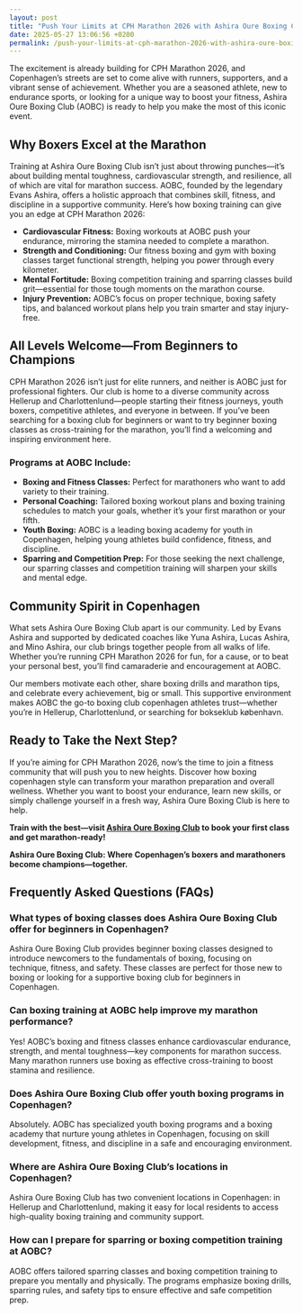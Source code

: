 ```yaml
---
layout: post
title: "Push Your Limits at CPH Marathon 2026 with Ashira Oure Boxing Club"
date: 2025-05-27 13:06:56 +0200
permalink: /push-your-limits-at-cph-marathon-2026-with-ashira-oure-boxing-club/
---
```

The excitement is already building for CPH Marathon 2026, and Copenhagen’s streets are set to come alive with runners, supporters, and a vibrant sense of achievement. Whether you are a seasoned athlete, new to endurance sports, or looking for a unique way to boost your fitness, Ashira Oure Boxing Club (AOBC) is ready to help you make the most of this iconic event.

## Why Boxers Excel at the Marathon

Training at Ashira Oure Boxing Club isn’t just about throwing punches—it’s about building mental toughness, cardiovascular strength, and resilience, all of which are vital for marathon success. AOBC, founded by the legendary Evans Ashira, offers a holistic approach that combines skill, fitness, and discipline in a supportive community. Here’s how boxing training can give you an edge at CPH Marathon 2026:

- **Cardiovascular Fitness:** Boxing workouts at AOBC push your endurance, mirroring the stamina needed to complete a marathon.
- **Strength and Conditioning:** Our fitness boxing and gym with boxing classes target functional strength, helping you power through every kilometer.
- **Mental Fortitude:** Boxing competition training and sparring classes build grit—essential for those tough moments on the marathon course.
- **Injury Prevention:** AOBC’s focus on proper technique, boxing safety tips, and balanced workout plans help you train smarter and stay injury-free.

## All Levels Welcome—From Beginners to Champions

CPH Marathon 2026 isn’t just for elite runners, and neither is AOBC just for professional fighters. Our club is home to a diverse community across Hellerup and Charlottenlund—people starting their fitness journeys, youth boxers, competitive athletes, and everyone in between. If you’ve been searching for a boxing club for beginners or want to try beginner boxing classes as cross-training for the marathon, you’ll find a welcoming and inspiring environment here.

### Programs at AOBC Include:

- **Boxing and Fitness Classes:** Perfect for marathoners who want to add variety to their training.
- **Personal Coaching:** Tailored boxing workout plans and boxing training schedules to match your goals, whether it’s your first marathon or your fifth.
- **Youth Boxing:** AOBC is a leading boxing academy for youth in Copenhagen, helping young athletes build confidence, fitness, and discipline.
- **Sparring and Competition Prep:** For those seeking the next challenge, our sparring classes and competition training will sharpen your skills and mental edge.

## Community Spirit in Copenhagen

What sets Ashira Oure Boxing Club apart is our community. Led by Evans Ashira and supported by dedicated coaches like Yuna Ashira, Lucas Ashira, and Mino Ashira, our club brings together people from all walks of life. Whether you’re running CPH Marathon 2026 for fun, for a cause, or to beat your personal best, you’ll find camaraderie and encouragement at AOBC.

Our members motivate each other, share boxing drills and marathon tips, and celebrate every achievement, big or small. This supportive environment makes AOBC the go-to boxing club copenhagen athletes trust—whether you’re in Hellerup, Charlottenlund, or searching for bokseklub københavn.

## Ready to Take the Next Step?

If you’re aiming for CPH Marathon 2026, now’s the time to join a fitness community that will push you to new heights. Discover how boxing copenhagen style can transform your marathon preparation and overall wellness. Whether you want to boost your endurance, learn new skills, or simply challenge yourself in a fresh way, Ashira Oure Boxing Club is here to help.

**Train with the best—visit [Ashira Oure Boxing Club](https://www.ashiraoure.com/) to book your first class and get marathon-ready!**

**Ashira Oure Boxing Club: Where Copenhagen’s boxers and marathoners become champions—together.**

## Frequently Asked Questions (FAQs)

### What types of boxing classes does Ashira Oure Boxing Club offer for beginners in Copenhagen?

Ashira Oure Boxing Club provides beginner boxing classes designed to introduce newcomers to the fundamentals of boxing, focusing on technique, fitness, and safety. These classes are perfect for those new to boxing or looking for a supportive boxing club for beginners in Copenhagen.

### Can boxing training at AOBC help improve my marathon performance?

Yes! AOBC’s boxing and fitness classes enhance cardiovascular endurance, strength, and mental toughness—key components for marathon success. Many marathon runners use boxing as effective cross-training to boost stamina and resilience.

### Does Ashira Oure Boxing Club offer youth boxing programs in Copenhagen?

Absolutely. AOBC has specialized youth boxing programs and a boxing academy that nurture young athletes in Copenhagen, focusing on skill development, fitness, and discipline in a safe and encouraging environment.

### Where are Ashira Oure Boxing Club’s locations in Copenhagen?

Ashira Oure Boxing Club has two convenient locations in Copenhagen: in Hellerup and Charlottenlund, making it easy for local residents to access high-quality boxing training and community support.

### How can I prepare for sparring or boxing competition training at AOBC?

AOBC offers tailored sparring classes and boxing competition training to prepare you mentally and physically. The programs emphasize boxing drills, sparring rules, and safety tips to ensure effective and safe competition prep.

<script type="application/ld+json">
{
  "@context": "https://schema.org",
  "@type": "BlogPosting",
  "headline": "Push Your Limits at CPH Marathon 2026 with Ashira Oure Boxing Club",
  "description": "Discover how Ashira Oure Boxing Club in Copenhagen helps marathon runners excel with boxing training, fitness classes, and community support for all levels.",
  "author": {
    "@type": "Person",
    "name": "Evans Ashira"
  },
  "datePublished": "2024-06-01",
  "mainEntityOfPage": {
    "@type": "WebPage",
    "@id": "https://www.ashiraoure.com/blog/push-your-limits-cph-marathon-2026"
  },
  "publisher": {
    "@type": "Person",
    "name": "Evans Ashira"
  },
  "keywords": "ashira oure boxing club, ashira oure, aobc, evans ashira, ashira boxing, boxing club copenhagen, boxing gym copenhagen, boxing copenhagen, hellerup boxing gym, copenhagen boxing club, bokseklub københavn, beginner boxing classes, boxing club for beginners, boxing academy, youth boxing, kids boxing near me, boxing classes, sparring classes, boxing competition training, boxing training for kids, amateur boxing club, boxing fitness, fitness boxing, gym with boxing, boxing and fitness classes"
}
</script>

<script type="application/ld+json">
{
  "@context": "https://schema.org",
  "@type": "FAQPage",
  "mainEntity": [
    {
      "@type": "Question",
      "name": "What types of boxing classes does Ashira Oure Boxing Club offer for beginners in Copenhagen?",
      "acceptedAnswer": {
        "@type": "Answer",
        "text": "Ashira Oure Boxing Club provides beginner boxing classes designed to introduce newcomers to the fundamentals of boxing, focusing on technique, fitness, and safety. These classes are perfect for those new to boxing or looking for a supportive boxing club for beginners in Copenhagen."
      }
    },
    {
      "@type": "Question",
      "name": "Can boxing training at AOBC help improve my marathon performance?",
      "acceptedAnswer": {
        "@type": "Answer",
        "text": "Yes! AOBC’s boxing and fitness classes enhance cardiovascular endurance, strength, and mental toughness—key components for marathon success. Many marathon runners use boxing as effective cross-training to boost stamina and resilience."
      }
    },
    {
      "@type": "Question",
      "name": "Does Ashira Oure Boxing Club offer youth boxing programs in Copenhagen?",
      "acceptedAnswer": {
        "@type": "Answer",
        "text": "Absolutely. AOBC has specialized youth boxing programs and a boxing academy that nurture young athletes in Copenhagen, focusing on skill development, fitness, and discipline in a safe and encouraging environment."
      }
    },
    {
      "@type": "Question",
      "name": "Where are Ashira Oure Boxing Club’s locations in Copenhagen?",
      "acceptedAnswer": {
        "@type": "Answer",
        "text": "Ashira Oure Boxing Club has two convenient locations in Copenhagen: in Hellerup and Charlottenlund, making it easy for local residents to access high-quality boxing training and community support."
      }
    },
    {
      "@type": "Question",
      "name": "How can I prepare for sparring or boxing competition training at AOBC?",
      "acceptedAnswer": {
        "@type": "Answer",
        "text": "AOBC offers tailored sparring classes and boxing competition training to prepare you mentally and physically. The programs emphasize boxing drills, sparring rules, and safety tips to ensure effective and safe competition prep."
      }
    }
  ]
}
</script>